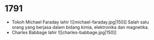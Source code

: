 # 1791
- Tokoh Michael Faraday lahir
	![[michael-faraday.jpg|150]]
	Salah satu orang yang berjasa dalam bidang kimia, elektronika dan magnetika.
- Charles Babbage lahir
	![[charles-babbage.jpg|150]]